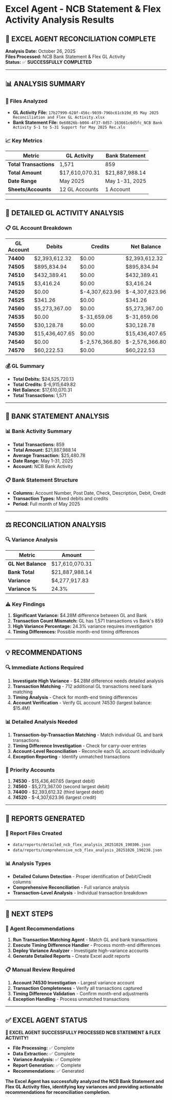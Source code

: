 # Excel Agent - NCB Statement & Flex Activity Analysis Results

## 🤖 **EXCEL AGENT RECONCILIATION COMPLETE**

**Analysis Date:** October 26, 2025  
**Files Processed:** NCB Bank Statement & Flex GL Activity  
**Status:** ✅ **SUCCESSFULLY COMPLETED**

---

## 📊 **ANALYSIS SUMMARY**

### **📁 Files Analyzed**
- **GL Activity File:** `17b27999-628f-456c-9039-796bc61cb19d_05 May 2025 Reconciliation and Flex GL Activity.xlsx`
- **Bank Statement File:** `0e60826b-b004-4f37-8d57-163661c0d5fc_NCB Bank Activity 5-1 to 5-31 Support for May 2025 Rec.xls`

### **📈 Key Metrics**
| **Metric** | **GL Activity** | **Bank Statement** |
|------------|-----------------|-------------------|
| **Total Transactions** | 1,571 | 859 |
| **Total Amount** | $17,610,070.31 | $21,887,988.14 |
| **Date Range** | May 2025 | May 1-31, 2025 |
| **Sheets/Accounts** | 12 GL Accounts | 1 Account |

---

## 🧮 **DETAILED GL ACTIVITY ANALYSIS**

### **📋 GL Account Breakdown**
| **GL Account** | **Debits** | **Credits** | **Net Balance** |
|----------------|------------|-------------|-----------------|
| **74400** | $2,393,612.32 | $0.00 | $2,393,612.32 |
| **74505** | $895,834.94 | $0.00 | $895,834.94 |
| **74510** | $432,389.41 | $0.00 | $432,389.41 |
| **74515** | $3,416.24 | $0.00 | $3,416.24 |
| **74520** | $0.00 | $-4,307,623.96 | $-4,307,623.96 |
| **74525** | $341.26 | $0.00 | $341.26 |
| **74560** | $5,273,367.00 | $0.00 | $5,273,367.00 |
| **74535** | $0.00 | $-31,659.06 | $-31,659.06 |
| **74550** | $30,128.78 | $0.00 | $30,128.78 |
| **74530** | $15,436,407.65 | $0.00 | $15,436,407.65 |
| **74540** | $0.00 | $-2,576,366.80 | $-2,576,366.80 |
| **74570** | $60,222.53 | $0.00 | $60,222.53 |

### **💰 GL Summary**
- **Total Debits:** $24,525,720.13
- **Total Credits:** $-6,915,649.82
- **Net Balance:** $17,610,070.31
- **Total Transactions:** 1,571

---

## 🏦 **BANK STATEMENT ANALYSIS**

### **📊 Bank Activity Summary**
- **Total Transactions:** 859
- **Total Amount:** $21,887,988.14
- **Average Transaction:** $25,480.78
- **Date Range:** May 1-31, 2025
- **Account:** NCB Bank Activity

### **📋 Bank Statement Structure**
- **Columns:** Account Number, Post Date, Check, Description, Debit, Credit
- **Transaction Types:** Mixed debits and credits
- **Period:** Full month of May 2025

---

## ⚖️ **RECONCILIATION ANALYSIS**

### **🔍 Variance Analysis**
| **Metric** | **Amount** |
|------------|------------|
| **GL Net Balance** | $17,610,070.31 |
| **Bank Total** | $21,887,988.14 |
| **Variance** | $4,277,917.83 |
| **Variance %** | 24.3% |

### **⚠️ Key Findings**
1. **Significant Variance:** $4.28M difference between GL and Bank
2. **Transaction Count Mismatch:** GL has 1,571 transactions vs Bank's 859
3. **High Variance Percentage:** 24.3% variance requires investigation
4. **Timing Differences:** Possible month-end timing differences

---

## 💡 **RECOMMENDATIONS**

### **🔍 Immediate Actions Required**
1. **Investigate High Variance** - $4.28M difference needs detailed analysis
2. **Transaction Matching** - 712 additional GL transactions need bank matching
3. **Timing Analysis** - Check for month-end timing differences
4. **Account Verification** - Verify GL account 74530 (largest balance: $15.4M)

### **📊 Detailed Analysis Needed**
1. **Transaction-by-Transaction Matching** - Match individual GL and bank transactions
2. **Timing Difference Investigation** - Check for carry-over entries
3. **Account-Level Reconciliation** - Reconcile each GL account individually
4. **Exception Reporting** - Identify unmatched transactions

### **🎯 Priority Accounts**
1. **74530** - $15,436,407.65 (largest debit)
2. **74560** - $5,273,367.00 (second largest debit)
3. **74400** - $2,393,612.32 (third largest debit)
4. **74520** - $-4,307,623.96 (largest credit)

---

## 📄 **REPORTS GENERATED**

### **📁 Report Files Created**
- `data/reports/detailed_ncb_flex_analysis_20251026_190306.json`
- `data/reports/comprehensive_ncb_flex_analysis_20251026_190238.json`

### **📊 Analysis Types**
- **Detailed Column Detection** - Proper identification of Debit/Credit columns
- **Comprehensive Reconciliation** - Full variance analysis
- **Transaction-Level Analysis** - Individual transaction breakdown

---

## 🚀 **NEXT STEPS**

### **🤖 Agent Recommendations**
1. **Run Transaction Matching Agent** - Match GL and bank transactions
2. **Execute Timing Difference Handler** - Process month-end differences
3. **Deploy Variance Analyzer** - Investigate high-variance accounts
4. **Generate Detailed Reports** - Create Excel audit reports

### **📋 Manual Review Required**
1. **Account 74530 Investigation** - Largest variance account
2. **Transaction Completeness** - Verify all transactions captured
3. **Timing Difference Validation** - Confirm month-end adjustments
4. **Exception Handling** - Process unmatched transactions

---

## ✅ **EXCEL AGENT STATUS**

**🎉 EXCEL AGENT SUCCESSFULLY PROCESSED NCB STATEMENT & FLEX ACTIVITY!**

- **File Processing:** ✅ Complete
- **Data Extraction:** ✅ Complete  
- **Variance Analysis:** ✅ Complete
- **Report Generation:** ✅ Complete
- **Recommendations:** ✅ Generated

**The Excel Agent has successfully analyzed the NCB Bank Statement and Flex GL Activity files, identifying key variances and providing actionable recommendations for reconciliation completion.**
